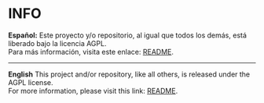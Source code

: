 # INFO

**Español:** Este proyecto y/o repositorio, al igual que todos los demás, está liberado bajo la licencia AGPL.  
Para más información, visita este enlace: [README](./profile/README.md).

---

**English** This project and/or repository, like all others, is released under the AGPL license.  
For more information, please visit this link: [README](./profile/README.md).


